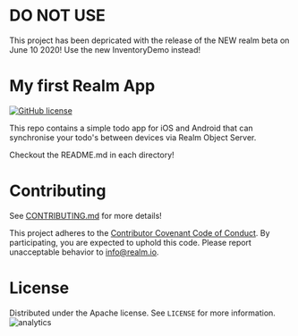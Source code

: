 # DO NOT USE

This project has been depricated with the release of the NEW realm beta on June 10 2020!
Use the new InventoryDemo instead!

# My first Realm App

[![GitHub license](https://img.shields.io/badge/license-Apache-blue.svg)](https://raw.githubusercontent.com/realm/my-first-realm-app/LICENSE)

This repo contains a simple todo app for iOS and Android that can synchronise your todo's between devices via Realm Object Server.

Checkout the README.md in each directory!

# Contributing

See [CONTRIBUTING.md](CONTRIBUTING.md) for more details!

This project adheres to the [Contributor Covenant Code of Conduct](https://realm.io/conduct/). By participating, you are expected to uphold this code. Please report unacceptable behavior to [info@realm.io](mailto:info@realm.io).

# License

Distributed under the Apache license. See ``LICENSE`` for more information.
![analytics](https://ga-beacon.appspot.com/UA-50247013-2/my-first-realm-app/README?pixel)
